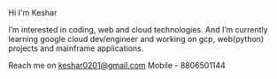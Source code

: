 Hi I'm Keshar 

I’m interested in coding, web and cloud technologies. And I’m currently learning google cloud dev/engineer and working on gcp, web(python) projects and mainframe applications.

Reach me on keshar0201@gmail.com Mobile - 8806501144

<!---
keshar1288/keshar1288 is a ✨ special ✨ repository because its `README.md` (this file) appears on your GitHub profile.
You can click the Preview link to take a look at your changes.
--->
